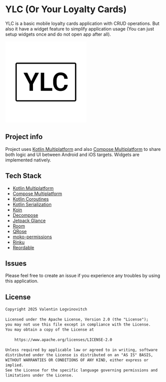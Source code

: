 # YLC (Or Your Loyalty Cards)
YLC is a basic mobile loyalty cards application with CRUD operations. But also it have a widget feature to simplify application usage (You can just setup widgets once and do not open app after all).

![YLC](art/banner.png)

## Project info

Project uses [Kotlin Multiplatform](https://kotlinlang.org/docs/multiplatform.html) and also [Compose Multiplatform](https://www.jetbrains.com/compose-multiplatform/) to share both logic and UI between Android and iOS targets. Widgets are implemented natively.

## Tech Stack
- [Kotlin Multiplatform](https://kotlinlang.org/lp/multiplatform/)
- [Compose Multiplatform](https://www.jetbrains.com/lp/compose-multiplatform/)
- [Kotlin Coroutines](https://github.com/Kotlin/kotlinx.coroutines)
- [Kotlin Serialization](https://github.com/Kotlin/kotlinx.serialization)
- [Koin](https://insert-koin.io/)
- [Decompose](https://github.com/arkivanov/Decompose)
- [Jetpack Glance](https://developer.android.com/develop/ui/compose/glance)
- [Room](https://developer.android.com/kotlin/multiplatform/room)
- [QRose](https://github.com/alexzhirkevich/qrose)
- [moko-permissions](https://github.com/icerockdev/moko-permissions)
- [Rinku](https://github.com/theolm/Rinku)
- [Reordable](https://github.com/Calvin-LL/Reorderable)

## Issues

Please feel free to create an issue if you experience any troubles by using this application.

## License

```
Copyright 2025 Valentin Logvinovitch
 
Licensed under the Apache License, Version 2.0 (the "License");
you may not use this file except in compliance with the License.
You may obtain a copy of the License at

    https://www.apache.org/licenses/LICENSE-2.0

Unless required by applicable law or agreed to in writing, software
distributed under the License is distributed on an "AS IS" BASIS,
WITHOUT WARRANTIES OR CONDITIONS OF ANY KIND, either express or implied.
See the License for the specific language governing permissions and
limitations under the License.
```